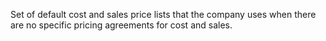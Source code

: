 Set of default cost and sales price lists that the company uses when there are no specific pricing agreements for cost and sales.